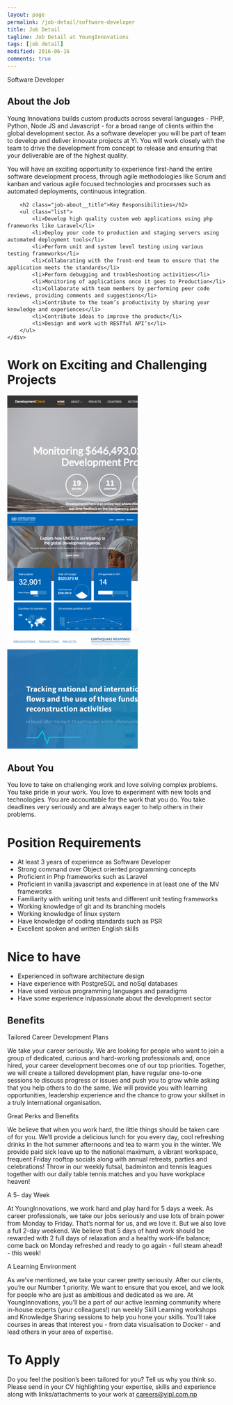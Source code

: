 ```yaml
---
layout: page
permalink: /job-detail/software-developer
title: Job Detail
tagline: Job Detail at YoungInnovations
tags: [job detail]
modified: 2016-06-16
comments: true
---
```


<div class="job-teaser">
    <div class="job-teaser__hero-content wrap-960">    
        <div class="job-teaser__img-circle software-developer"></div>
        <span class="hero-content__description">Software Developer</span>
    </div>    
</div>

<div class="job-about">
    <div class="wrap-620">
        <h2 class="job-about__title">About the Job</h2>
        <div class="job-about__description">
         <p>Young Innovations builds custom products across several languages - PHP, Python, Node JS and Javascript - for a broad range of clients within the global development sector. As a software developer you will be part of team to develop and deliver innovate projects at YI. You will work closely with the team to drive the development from concept to release and ensuring that your deliverable are of the highest quality.</p> 
          <p>You will have an exciting opportunity to experience first-hand the entire software development process, through agile methodologies like Scrum and kanban and various agile focused technologies and processes such as automated deployments, continuous integration. </p>    
        </div>
        
        <h2 class="job-about__title">Key Responsibilities</h2>
        <ul class="list">
            <li>Develop high quality custom web applications using php frameworks like Laravel</li>
            <li>Deploy your code to production and staging servers using automated deployment tools</li>
            <li>Perform unit and system level testing using various testing frameworks</li>
            <li>Collaborating with the front-end team to ensure that the application meets the standards</li>
            <li>Perform debugging and troubleshooting activities</li>
            <li>Monitoring of applications once it goes to Production</li>
            <li>Collaborate with team members by performing peer code reviews, providing comments and suggestions</li>
            <li>Contribute to the team’s productivity by sharing your knowledge and experiences</li>
            <li>Contribute ideas to improve the product</li>
            <li>Design and work with RESTful API’s</li>
        </ul>
    </div>
</div>

<div class="work-fun">
    <div class="wrap-960">
        <h1 class="career-title">Work on Exciting and Challenging Projects</h1>
        <div class="work-fun-wrapper">
            <div class="work-fun-wrapper__list">
                <a href="http://www.developmentcheck.org/" title="Development Check">
                    <img src="/images/career/ic_devcheck_shot.jpg" alt="Development Check" />   
                </a>     
            </div>
            <div class="work-fun-wrapper__list">
                <a href="http://open.undg.org/" title="UN Transparency Portal">
                    <img src="/images/career/ic_undg_shot.jpg" alt="UN Transparency portal" >   
                </a>             
            </div>
            <div class="work-fun-wrapper__list">
                <a href="http://earthquake.opennepal.net/" title="Earthquake OpenNepal">
                    <img src="/images/career/ic_earthquake_shot.jpg" alt="Earthquake OpenNepal" >   
                </a>             
            </div>
        </div>
    </div>
</div>

<div class="job-about__you">
    <div class="wrap-620">
        <h2 class="job-about__title">About You</h2>
        <div class="job-about__description">
             <p>You love to take on challenging work and love solving complex problems. You take pride in your work. You love to experiment with new tools and technologies. You are accountable for the work that you do. You take deadlines very seriously and are always eager to help others in their problems.</p>
        </div>
        <div class="requirements">
            <h1 class="heading__title">Position Requirements</h1>
            <ul class="list">
                    <li>At least 3 years of experience as Software Developer</li>
                    <li>Strong command over Object oriented programming concepts </li>
                    <li>Proficient in Php frameworks such as Laravel</li>
                    <li>Proficient in vanilla javascript and experience in at least one of the MV frameworks</li>
                    <li>Familiarity with writing unit tests and different unit testing frameworks</li>
                    <li>Working knowledge of git and its branching models</li>
                    <li>Working knowledge of linux system</li>
                    <li>Have knowledge of coding standards such as PSR</li>
                    <li>Excellent spoken and written English skills</li>
            </ul>
        </div>        
        <div class="bonus-pts">
              <h1 class="heading__title">Nice to have</h1>
              <ul class="list">
                  <li>Experienced in software architecture design</li>
                  <li>Have experience with PostgreSQL and noSql databases</li>
                  <li>Have used various programming languages and paradigms</li>
                  <li>Have some experience in/passionate about the development sector</li>                  
              </ul>
        </div>
    </div>  
</div>  
<div class="career-benefits">
    <div class="wrap-960">
        <h2 class="career-title">Benefits</h2>
        <div class="benefits-wrap clearfix">
            <div class="benefits-wrap__list">
                <div class="benefits-wrap__list-content">
                    <span class="benefits-wrap-title">Tailored Career Development Plans</span>
                    <p>We take your career seriously. We are looking for people who want to join a group of dedicated, curious and hard-working professionals and, once hired, your career development becomes one of our top priorities. Together, we will create a tailored development plan, have regular one-to-one sessions to discuss progress or issues and push you to grow while asking that you help others to do the same. We will provide you with learning opportunities, leadership experience and the chance to grow your skillset in a truly international organisation. </p>    
                </div>    
            </div>
            <div class="benefits-wrap__list">
                <div class="benefits-wrap__list-content">
                    <span class="benefits-wrap-title">Great Perks and Benefits</span>
                    <p>We believe that when you work hard, the little things should be taken care of for you. We’ll provide a delicious lunch for you every day, cool refreshing drinks in the hot summer afternoons and tea to warm you in the winter.  We provide paid sick leave up to the national maximum, a vibrant workspace, frequent Friday rooftop socials along with annual retreats, parties and celebrations!  Throw in our weekly futsal, badminton and tennis leagues together with our daily table tennis matches and you have workplace heaven!</p>    
                </div>    
            </div>
            <div class="benefits-wrap__list">
                <div class="benefits-wrap__list-content">
                    <span class="benefits-wrap-title">A 5- day Week</span>
                    <p>At YoungInnovations, we work hard and play hard for 5 days a week. As career professionals, we take our jobs seriously and use lots of brain power from Monday to Friday. That’s normal for us, and we love it. But we also love a full 2-day weekend. We believe that 5 days of hard work should be rewarded with 2 full days of relaxation and a healthy work-life balance; come back on Monday refreshed and ready to go again - full steam ahead! - this week!</p>    
                </div>    
            </div>
            <div class="benefits-wrap__list">
                <div class="benefits-wrap__list-content">
                    <span class="benefits-wrap-title">A Learning Environment</span>
                    <p>As we’ve mentioned, we take your career pretty seriously. After our clients, you’re our Number 1 priority. We want to ensure that you excel, and we look for people who are just as ambitious and dedicated as we are. At YoungInnovations, you’ll be a part of our active learning community where in-house experts (your colleagues!) run weekly  Skill Learning workshops and Knowledge Sharing sessions to help you hone your skills. You’ll take courses in areas that interest you - from data visualisation to Docker - and lead others in your area of expertise.</p>    
                </div>    
            </div>
        </div>
    </div>    
</div>
<div class="job-apply wrap-620">
    <h1 class="heading__title">To Apply</h1>
    <p class="survey">Do you feel the position’s been tailored for you? Tell us why you think so. Please send in your CV highlighting your expertise, skills and experience along with links/attachments to your work at <a href="mailto:careers@yipl.com.np">careers@yipl.com.np</a>
</div>